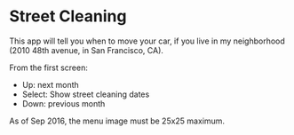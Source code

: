 # Street Cleaning

This app will tell you when to move your car, if you live in my neighborhood (2010 48th avenue, in San Francisco, CA).

From the first screen:
- Up: next month
- Select: Show street cleaning dates
- Down: previous month

As of Sep 2016, the menu image must be 25x25 maximum.

